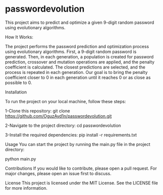 # passwordevolution
This project aims to predict and optimize a given 9-digit random password using evolutionary algorithms.

How It Works:

The project performs the password prediction and optimization process using evolutionary algorithms. First, a 9-digit random password is generated. Then, in each generation, a population is created for password prediction, crossover and mutation operations are applied, and the penalty coefficient is calculated. The closest predictions are selected, and the process is repeated in each generation. Our goal is to bring the penalty coefficient closer to 0 in each generation until it reaches 0 or as close as possible to 0.

Installation

To run the project on your local machine, follow these steps:

1-Clone this repository:
git clone https://github.com/OguzAyd1n/passwordevolution.git

2-Navigate to the project directory:
cd passwordevolution

3-Install the required dependencies:
pip install -r requirements.txt

Usage
You can start the project by running the main.py file in the project directory:

python main.py

Contributions
If you would like to contribute, please open a pull request. For major changes, please open an issue first to discuss.

License
This project is licensed under the MIT License. See the LICENSE file for more information.

